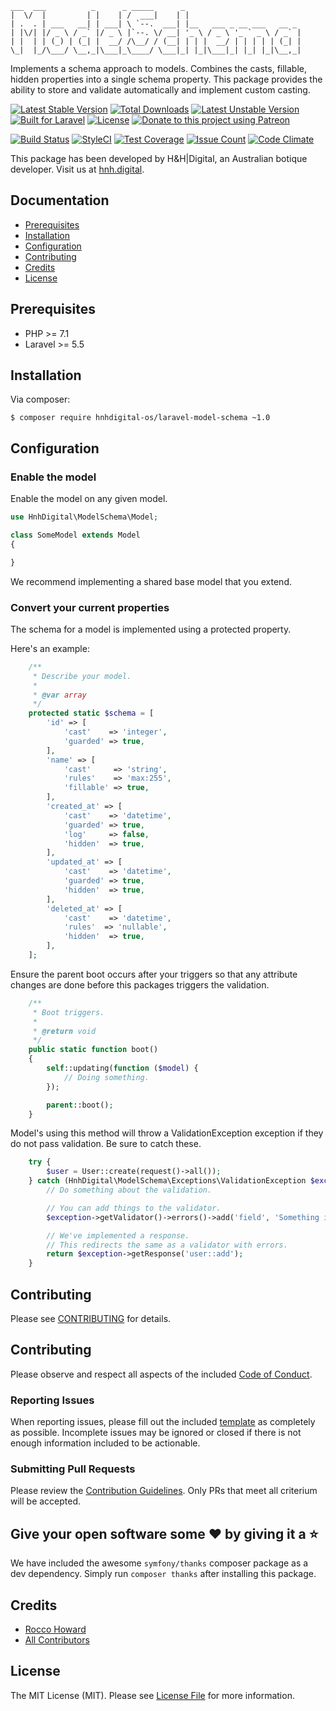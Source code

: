 ```
___  ___          _      _ _____      _
|  \/  |         | |    | /  ___|    | |
| .  . | ___   __| | ___| \ `--.  ___| |__   ___ _ __ ___   __ _
| |\/| |/ _ \ / _` |/ _ \ |`--. \/ __| '_ \ / _ \ '_ ` _ \ / _` |
| |  | | (_) | (_| |  __/ /\__/ / (__| | | |  __/ | | | | | (_| |
\_|  |_/\___/ \__,_|\___|_\____/ \___|_| |_|\___|_| |_| |_|\__,_|
```

Implements a schema approach to models. Combines the casts, fillable, hidden properties into a single schema property. This package provides the ability to store and validate automatically and implement custom casting.

[![Latest Stable Version](https://poser.pugx.org/hnhdigital-os/laravel-model-schema/v/stable.svg)](https://packagist.org/packages/hnhdigital-os/laravel-model-schema) [![Total Downloads](https://poser.pugx.org/hnhdigital-os/laravel-model-schema/downloads.svg)](https://packagist.org/packages/hnhdigital-os/laravel-model-schema) [![Latest Unstable Version](https://poser.pugx.org/hnhdigital-os/laravel-model-schema/v/unstable.svg)](https://packagist.org/packages/hnhdigital-os/laravel-model-schema) [![Built for Laravel](https://img.shields.io/badge/Built_for-Laravel-green.svg)](https://laravel.com/) [![License](https://poser.pugx.org/hnhdigital-os/laravel-model-schema/license.svg)](https://packagist.org/packages/hnhdigital-os/laravel-model-schema) [![Donate to this project using Patreon](https://img.shields.io/badge/patreon-donate-yellow.svg)](https://patreon.com/RoccoHoward)

[![Build Status](https://travis-ci.org/hnhdigital-os/laravel-model-schema.svg?branch=master)](https://travis-ci.org/hnhdigital-os/laravel-model-schema) [![StyleCI](https://styleci.io/repos/118241341/shield?branch=master)](https://styleci.io/repos/118241341) [![Test Coverage](https://codeclimate.com/github/hnhdigital-os/laravel-model-schema/badges/coverage.svg)](https://codeclimate.com/github/hnhdigital-os/laravel-model-schema/coverage) [![Issue Count](https://codeclimate.com/github/hnhdigital-os/laravel-model-schema/badges/issue_count.svg)](https://codeclimate.com/github/hnhdigital-os/laravel-model-schema) [![Code Climate](https://codeclimate.com/github/hnhdigital-os/laravel-model-schema/badges/gpa.svg)](https://codeclimate.com/github/hnhdigital-os/laravel-model-schema)

This package has been developed by H&H|Digital, an Australian botique developer. Visit us at [hnh.digital](http://hnh.digital).

## Documentation

* [Prerequisites](#prerequisites)
* [Installation](#installation)
* [Configuration](#configuration)
* [Contributing](#contributing)
* [Credits](#credits)
* [License](#license)

## Prerequisites

* PHP >= 7.1
* Laravel >= 5.5

## Installation

Via composer:

`$ composer require hnhdigital-os/laravel-model-schema ~1.0`

## Configuration

### Enable the model

Enable the model on any given model.

```php
use HnhDigital\ModelSchema\Model;

class SomeModel extends Model
{

}
```

We recommend implementing a shared base model that you extend.

### Convert your current properties

The schema for a model is implemented using a protected property.

Here's an example:

```php
    /**
     * Describe your model.
     *
     * @var array
     */
    protected static $schema = [
        'id' => [
            'cast'    => 'integer',
            'guarded' => true,
        ],
        'name' => [
            'cast'     => 'string',
            'rules'    => 'max:255',
            'fillable' => true,
        ],
        'created_at' => [
            'cast'    => 'datetime',
            'guarded' => true,
            'log'     => false,
            'hidden'  => true,
        ],
        'updated_at' => [
            'cast'    => 'datetime',
            'guarded' => true,
            'hidden'  => true,
        ],
        'deleted_at' => [
            'cast'    => 'datetime',
            'rules'  => 'nullable',
            'hidden'  => true,
        ],
    ];
```

Ensure the parent boot occurs after your triggers so that any attribute changes are done before this packages triggers the validation.

```php
    /**
     * Boot triggers.
     *
     * @return void
     */
    public static function boot()
    {
        self::updating(function ($model) {
            // Doing something.
        });

        parent::boot();
    }
```

Model's using this method will throw a ValidationException exception if they do not pass validation. Be sure to catch these.

```php
    try {
        $user = User::create(request()->all());
    } catch (HnhDigital\ModelSchema\Exceptions\ValidationException $exception) {
        // Do something about the validation.

        // You can add things to the validator.
        $exception->getValidator()->errors()->add('field', 'Something is wrong with this field!');

        // We've implemented a response.
        // This redirects the same as a validator with errors.
        return $exception->getResponse('user::add');
    }
```

## Contributing

Please see [CONTRIBUTING](https://github.com/hnhdigital-os/laravel-model-schema/blob/master/CONTRIBUTING.md) for details.

## Contributing

Please observe and respect all aspects of the included [Code of Conduct](https://github.com/hnhdigital-os/laravel-model-schema/blob/master/CODE_OF_CONDUCT.md).

### Reporting Issues

When reporting issues, please fill out the included [template](https://github.com/hnhdigital-os/laravel-model-schema/blob/master/ISSUE_TEMPLATE.md) as completely as possible. Incomplete issues may be ignored or closed if there is not enough information included to be actionable.

### Submitting Pull Requests

Please review the [Contribution Guidelines](https://github.com/hnhdigital-os/laravel-model-schema/blob/master/CONTRIBUTING.md). Only PRs that meet all criterium will be accepted.

## Give your open software some ❤ by giving it a ⭐

We have included the awesome `symfony/thanks` composer package as a dev dependency. Simply run `composer thanks` after installing this
package.

## Credits

* [Rocco Howard](https://github.com/RoccoHoward)
* [All Contributors](https://github.com/hnhdigital-os/laravel-model-schema/contributors)

## License

The MIT License (MIT). Please see [License File](https://github.com/hnhdigital-os/laravel-model-schema/blob/master/LICENSE) for more information.
